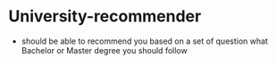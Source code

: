 # University-recommender

- should be able to recommend you based on a set of question what Bachelor or Master degree you should follow
